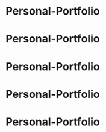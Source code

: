 # Personal-Portfolio
# Personal-Portfolio
# Personal-Portfolio
# Personal-Portfolio
# Personal-Portfolio
